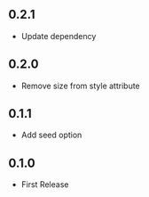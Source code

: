 ## 0.2.1

- Update dependency

## 0.2.0

- Remove size from style attribute

## 0.1.1

- Add seed option

## 0.1.0

- First Release
